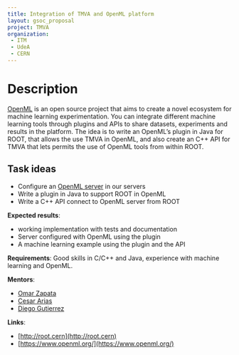 ```yaml
---
title: Integration of TMVA and OpenML platform
layout: gsoc_proposal
project: TMVA
organization: 
 - ITM
 - UdeA
 - CERN
---
```


# Description
[OpenML](https://www.openml.org/) is an open source project that aims to create a novel ecosystem for machine learning experimentation. You can integrate different machine learning tools through plugins and APIs to share datasets, experiments and results in the platform. The idea is to write an OpenML’s plugin in Java for ROOT, that allows the use TMVA in OpenML, and also create an C++ API for TMVA that lets permits the use of OpenML tools from within ROOT.


## Task ideas
 * Configure an [OpenML server](https://github.com/openml/OpenML/wiki/Local-Installation) in our servers
 * Write a plugin in Java to support ROOT in OpenML
 * Write a C++ API connect to OpenML server from ROOT

**Expected results**: 
 * working implementation with tests and documentation
 * Server configured with OpenML using the plugin
 * A machine learning example using the plugin and the API
 
**Requirements**: Good skills in C/C++ and Java, experience with machine learning and OpenML.

**Mentors**: 
  * [Omar Zapata](mailto:Omar.Zapata@cern.ch)
  * [Cesar Arias](mailto:cesararias@itm.edu.co)
  * [Diego Gutierrez](mailto:diegogutierez@itm.edu.co)


**Links**:
  * [http://root.cern](http://root.cern)
  * [https://www.openml.org/](https://www.openml.org/)

